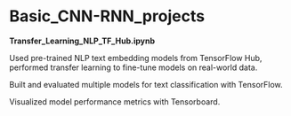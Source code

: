 # Basic_CNN-RNN_projects

**Transfer_Learning_NLP_TF_Hub.ipynb**

Used pre-trained NLP text embedding models from TensorFlow Hub, performed transfer learning to fine-tune models on real-world data.

Built and evaluated multiple models for text classification with TensorFlow.

Visualized model performance metrics with Tensorboard.

